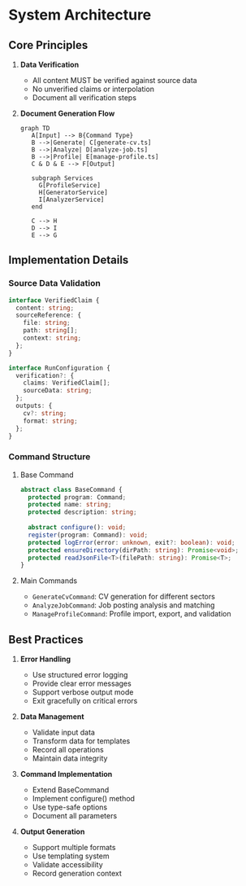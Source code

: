 # System Architecture

## Core Principles

1. **Data Verification**
   - All content MUST be verified against source data
   - No unverified claims or interpolation
   - Document all verification steps

2. **Document Generation Flow**
   ```mermaid
   graph TD
      A[Input] --> B{Command Type}
      B -->|Generate| C[generate-cv.ts]
      B -->|Analyze| D[analyze-job.ts]
      B -->|Profile| E[manage-profile.ts]
      C & D & E --> F[Output]
      
      subgraph Services
        G[ProfileService]
        H[GeneratorService]
        I[AnalyzerService]
      end
      
      C --> H
      D --> I
      E --> G
   ```

## Implementation Details

### Source Data Validation
```typescript
interface VerifiedClaim {
  content: string;
  sourceReference: {
    file: string;
    path: string[];
    context: string;
  };
}

interface RunConfiguration {
  verification?: {
    claims: VerifiedClaim[];
    sourceData: string;
  };
  outputs: {
    cv?: string;
    format: string;
  };
}
```

### Command Structure
1. Base Command
   ```typescript
   abstract class BaseCommand {
     protected program: Command;
     protected name: string;
     protected description: string;
     
     abstract configure(): void;
     register(program: Command): void;
     protected logError(error: unknown, exit?: boolean): void;
     protected ensureDirectory(dirPath: string): Promise<void>;
     protected readJsonFile<T>(filePath: string): Promise<T>;
   }
   ```

2. Main Commands
   - `GenerateCvCommand`: CV generation for different sectors
   - `AnalyzeJobCommand`: Job posting analysis and matching
   - `ManageProfileCommand`: Profile import, export, and validation

## Best Practices

1. **Error Handling**
   - Use structured error logging
   - Provide clear error messages
   - Support verbose output mode
   - Exit gracefully on critical errors

2. **Data Management**
   - Validate input data
   - Transform data for templates
   - Record all operations
   - Maintain data integrity

3. **Command Implementation**
   - Extend BaseCommand
   - Implement configure() method
   - Use type-safe options
   - Document all parameters

4. **Output Generation**
   - Support multiple formats
   - Use templating system
   - Validate accessibility
   - Record generation context 